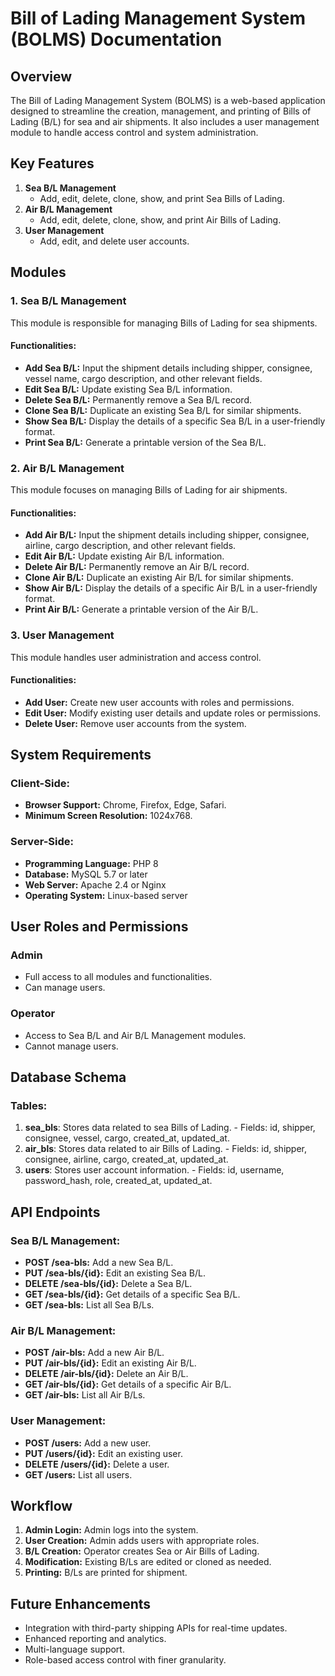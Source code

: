# Bill of Lading Management System (BOLMS) Documentation

## Overview
The Bill of Lading Management System (BOLMS) is a web-based application designed to streamline the creation, management, and printing of Bills of Lading (B/L) for sea and air shipments. It also includes a user management module to handle access control and system administration.

## Key Features
1. **Sea B/L Management**
   - Add, edit, delete, clone, show, and print Sea Bills of Lading.
2. **Air B/L Management**
   - Add, edit, delete, clone, show, and print Air Bills of Lading.
3. **User Management**
   - Add, edit, and delete user accounts.

## Modules

### 1. Sea B/L Management
This module is responsible for managing Bills of Lading for sea shipments.

#### Functionalities:
- **Add Sea B/L:** Input the shipment details including shipper, consignee, vessel name, cargo description, and other relevant fields.
- **Edit Sea B/L:** Update existing Sea B/L information.
- **Delete Sea B/L:** Permanently remove a Sea B/L record.
- **Clone Sea B/L:** Duplicate an existing Sea B/L for similar shipments.
- **Show Sea B/L:** Display the details of a specific Sea B/L in a user-friendly format.
- **Print Sea B/L:** Generate a printable version of the Sea B/L.

### 2. Air B/L Management
This module focuses on managing Bills of Lading for air shipments.

#### Functionalities:
- **Add Air B/L:** Input the shipment details including shipper, consignee, airline, cargo description, and other relevant fields.
- **Edit Air B/L:** Update existing Air B/L information.
- **Delete Air B/L:** Permanently remove an Air B/L record.
- **Clone Air B/L:** Duplicate an existing Air B/L for similar shipments.
- **Show Air B/L:** Display the details of a specific Air B/L in a user-friendly format.
- **Print Air B/L:** Generate a printable version of the Air B/L.

### 3. User Management
This module handles user administration and access control.

#### Functionalities:
- **Add User:** Create new user accounts with roles and permissions.
- **Edit User:** Modify existing user details and update roles or permissions.
- **Delete User:** Remove user accounts from the system.

## System Requirements

### Client-Side:
- **Browser Support:** Chrome, Firefox, Edge, Safari.
- **Minimum Screen Resolution:** 1024x768.

### Server-Side:
- **Programming Language:** PHP 8
- **Database:** MySQL 5.7 or later
- **Web Server:** Apache 2.4 or Nginx
- **Operating System:** Linux-based server

## User Roles and Permissions

### Admin
- Full access to all modules and functionalities.
- Can manage users.

### Operator
- Access to Sea B/L and Air B/L Management modules.
- Cannot manage users.

## Database Schema

### Tables:
1. **sea_bls**: Stores data related to sea Bills of Lading.   - Fields: id, shipper, consignee, vessel, cargo, created_at, updated_at.
2. **air_bls**: Stores data related to air Bills of Lading.   - Fields: id, shipper, consignee, airline, cargo, created_at, updated_at.
3. **users**: Stores user account information.   - Fields: id, username, password_hash, role, created_at, updated_at.

## API Endpoints

### Sea B/L Management:
- **POST /sea-bls:** Add a new Sea B/L.
- **PUT /sea-bls/{id}:** Edit an existing Sea B/L.
- **DELETE /sea-bls/{id}:** Delete a Sea B/L.
- **GET /sea-bls/{id}:** Get details of a specific Sea B/L.
- **GET /sea-bls:** List all Sea B/Ls.

### Air B/L Management:
- **POST /air-bls:** Add a new Air B/L.
- **PUT /air-bls/{id}:** Edit an existing Air B/L.
- **DELETE /air-bls/{id}:** Delete an Air B/L.
- **GET /air-bls/{id}:** Get details of a specific Air B/L.
- **GET /air-bls:** List all Air B/Ls.

### User Management:
- **POST /users:** Add a new user.
- **PUT /users/{id}:** Edit an existing user.
- **DELETE /users/{id}:** Delete a user.
- **GET /users:** List all users.

## Workflow

1. **Admin Login:** Admin logs into the system.
2. **User Creation:** Admin adds users with appropriate roles.
3. **B/L Creation:** Operator creates Sea or Air Bills of Lading.
4. **Modification:** Existing B/Ls are edited or cloned as needed.
5. **Printing:** B/Ls are printed for shipment.

## Future Enhancements
- Integration with third-party shipping APIs for real-time updates.
- Enhanced reporting and analytics.
- Multi-language support.
- Role-based access control with finer granularity.
